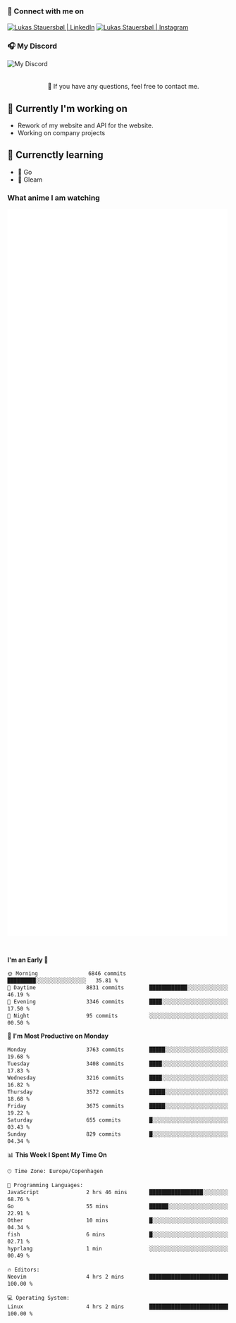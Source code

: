 ### 🔗 Connect with me on
<a href="https://www.instagram.com/lukas_stauersbol" target="_blank"><img align="center" src="https://raw.githubusercontent.com/stauersbol/stauersbol/main/images/instagram.svg" alt="Lukas Stauersbøl | LinkedIn" width="30px"/></a>
<a href="https://www.linkedin.com/in/lukas-stauersbol/" target="_blank"><img align="center" src="https://raw.githubusercontent.com/stauersbol/stauersbol/main/images/linkedin.svg" alt="Lukas Stauersbøl | Instagram" width="30px"/></a>

<p align="center">
 <h3>🎧 My Discord</h3>
 <img align="left" height="55px" src="https://discord.c99.nl/widget/theme-2/147806323323568128.png" alt="My Discord" />
</p>

<br/>
<br/>
<br/>
💬 If you have any questions, feel free to contact me.

## 🔭 Currently I'm working on
- Rework of my website and API for the website.
- Working on company projects
 
## 🌱 Currenctly learning
- 💙 Go
- 💜 Gleam

### What anime I am watching
<a href="https://anilist.co/user/slashiy/" align="center"><img align="center" width="500px" src="metrics.plugin.personal.anilist.svg" /></a>

<br/>

<!--START_SECTION:waka-->
**I'm an Early 🐤** 

```text
🌞 Morning                6846 commits        █████████░░░░░░░░░░░░░░░░   35.81 % 
🌆 Daytime                8831 commits        ████████████░░░░░░░░░░░░░   46.19 % 
🌃 Evening                3346 commits        ████░░░░░░░░░░░░░░░░░░░░░   17.50 % 
🌙 Night                  95 commits          ░░░░░░░░░░░░░░░░░░░░░░░░░   00.50 % 
```
📅 **I'm Most Productive on Monday** 

```text
Monday                   3763 commits        █████░░░░░░░░░░░░░░░░░░░░   19.68 % 
Tuesday                  3408 commits        ████░░░░░░░░░░░░░░░░░░░░░   17.83 % 
Wednesday                3216 commits        ████░░░░░░░░░░░░░░░░░░░░░   16.82 % 
Thursday                 3572 commits        █████░░░░░░░░░░░░░░░░░░░░   18.68 % 
Friday                   3675 commits        █████░░░░░░░░░░░░░░░░░░░░   19.22 % 
Saturday                 655 commits         █░░░░░░░░░░░░░░░░░░░░░░░░   03.43 % 
Sunday                   829 commits         █░░░░░░░░░░░░░░░░░░░░░░░░   04.34 % 
```


📊 **This Week I Spent My Time On** 

```text
🕑︎ Time Zone: Europe/Copenhagen

💬 Programming Languages: 
JavaScript               2 hrs 46 mins       █████████████████░░░░░░░░   68.76 % 
Go                       55 mins             ██████░░░░░░░░░░░░░░░░░░░   22.91 % 
Other                    10 mins             █░░░░░░░░░░░░░░░░░░░░░░░░   04.34 % 
fish                     6 mins              █░░░░░░░░░░░░░░░░░░░░░░░░   02.71 % 
hyprlang                 1 min               ░░░░░░░░░░░░░░░░░░░░░░░░░   00.49 % 

🔥 Editors: 
Neovim                   4 hrs 2 mins        █████████████████████████   100.00 % 

💻 Operating System: 
Linux                    4 hrs 2 mins        █████████████████████████   100.00 % 
```


<!--END_SECTION:waka-->
